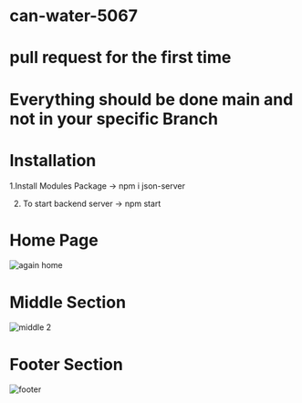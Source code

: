 
# can-water-5067
# pull request for the first time
# Everything should be done main and not in your specific Branch
# Installation
1.Install Modules Package -> npm i json-server

2. To start backend server -> npm start

# Home Page

![again home](https://user-images.githubusercontent.com/121368970/229431676-00ce709f-a3ef-42bd-80e8-e765f47bbcb6.png)



# Middle Section

![middle 2](https://user-images.githubusercontent.com/121368970/229432107-700acec6-2674-4a71-a270-a5a0afb290ca.png)





# Footer Section

![footer](https://user-images.githubusercontent.com/121368970/229432597-6c2d6d20-602f-44c4-a8fb-f645b1ac75e5.png)




